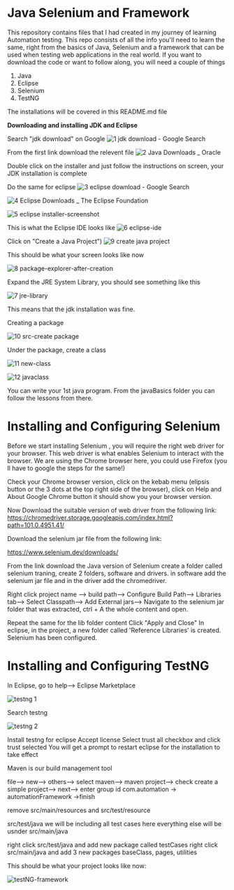 # Java Selenium and Framework

This repository contains files that I had created in my journey of learning Automation testing. This repo consists of all the info you'll need to learn the same, right from the basics of Java, Selenium and a framework that can be used when testing web applications in the real world.
If you want to download the code or want to follow along, you will need a couple of things
1. Java
2. Eclipse
3. Selenium
4. TestNG

The installations will be covered in this README.md file


**Downloading and installing JDK and Eclipse**

Search "jdk download" on Google
![1 jdk download - Google Search](https://user-images.githubusercontent.com/107812846/179020989-6044f7d2-5825-416c-9859-4d6193638208.png)

From the first link download the relevent file
![2 Java Downloads _ Oracle](https://user-images.githubusercontent.com/107812846/179021374-341dde66-01d3-45f0-963c-09cdcfd05f8a.png)

Double click on the installer and just follow the instructions on screen, your JDK installation is complete


Do the same for eclipse
![3 eclipse download - Google Search](https://user-images.githubusercontent.com/107812846/179021450-36877703-149a-431e-8995-d1ae112933ec.png)

![4 Eclipse Downloads _ The Eclipse Foundation](https://user-images.githubusercontent.com/107812846/179021458-78d20600-21f1-4a8b-abb6-3e512673ebc0.png)

![5 eclipse installer-screenshot](https://user-images.githubusercontent.com/107812846/179021718-18eb5c59-aeee-4210-98e5-84e9b7144e31.png)

This is what the Eclipse IDE looks like
![6 eclipse-ide](https://user-images.githubusercontent.com/107812846/179022151-c9f07728-a57c-4636-a805-05386c0acaca.png)

Click on "Create a Java Project") 
![9 create java project](https://user-images.githubusercontent.com/107812846/179022188-76926eb8-5926-483d-a3d6-a7ce7de96bb3.png)

This should be what your screen looks like now

![8 package-explorer-after-creation](https://user-images.githubusercontent.com/107812846/179023236-335a0fc9-2ec4-4c58-8bd3-6d93568a6438.png)


Expand the JRE System Library, you should see something like this

![7 jre-library](https://user-images.githubusercontent.com/107812846/179022992-f91d094a-90b6-4a0e-876d-adbc82aaa738.png)

This means that the jdk installation was fine.

Creating a package

![10 src-create package](https://user-images.githubusercontent.com/107812846/179023315-76fb2cc5-11f0-494b-b75d-9efcd0ce216e.png)

Under the package, create a class

![11 new-class](https://user-images.githubusercontent.com/107812846/179023552-958c0ec4-013c-4a4e-8a11-a6493ef511c5.png)

![12 javaclass](https://user-images.githubusercontent.com/107812846/179023588-10f80ef5-1f6e-409b-a816-b7be82f382d7.png)

You can write your 1st java program. From the javaBasics folder you can follow the lessons from there.


# Installing and Configuring Selenium

Before we start installing Selenium , you will require the right web driver for your browser. This web driver is what enables Selenium to interact with the browser. We are using the Chrome browser here, you could use Firefox (you ll have to google the steps for the same!)

Check your Chrome browser version, click on the kebab menu (elipsis button or the 3 dots at the top right side of the browser), click on Help and About Google Chrome button it should show you your browser version.

Now Download the suitable version of web driver from the following link:
https://chromedriver.storage.googleapis.com/index.html?path=101.0.4951.41/


Download the selenium jar file from the following link:

https://www.selenium.dev/downloads/

From the link download the Java version of Selenium
create a folder called selenium traning, create 2 folders, software and drivers. in software add the selenium jar file and in the driver add the chromedriver. 


Right click project name --> build path--> Configure Build Path--> Libraries tab--> Select Classpath--> Add External jars--> Navigate to the selenium jar folder that was extracted, ctrl + A the whole content and open.

Repeat the same for the lib folder content
Click "Apply and Close"
In eclipse, in the project, a new folder called 'Reference Libraries' is created.
Selenium has been configured.


# Installing and Configuring TestNG

In Eclipse, go to help--> Eclipse Marketplace

![testng 1](https://user-images.githubusercontent.com/107812846/179401015-aa50e204-7aab-419a-a21a-edd67c73137b.png)

Search testng

![testng 2](https://user-images.githubusercontent.com/107812846/179401082-e35084b5-3460-41bb-a03c-567263f714d6.png)


Install testng for eclipse
Accept license
Select trust all checkbox and click trust selected
You will get a prompt to restart eclipse for the installation to take effect

Maven is our build management tool

file--> new--> others--> select maven--> maven project--> check create a simple project--> next--> enter group id com.automation -> automationFramework ->finish

remove src/main/resources and src/test/resource

src/test/java we will be including all test cases here
everything else will be usnder src/main/java

right click src/test/java and add new package called testCases
right click src/main/java and add 3 new packages baseClass, pages, utilities

This should be what your project looks like now:

![testNG-framework](https://user-images.githubusercontent.com/107812846/179401179-078049bb-0a8a-4052-9d76-104a3e033169.png)


